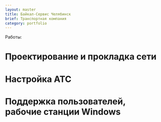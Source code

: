 ```yaml
---
layout: master
title: Байкал-Сервис Челябинск
brief: Транспортная компания
category: portfolio
---
```


Работы:
# Проектирование и прокладка сети
# Настройка АТС
# Поддержка пользователей, рабочие станции Windows

